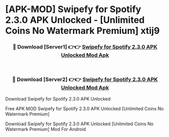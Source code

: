 # [APK-MOD] Swipefy for Spotify 2.3.0 APK Unlocked - [Unlimited Coins No Watermark Premium] xtij9



<div align="center">
<h3>🔴 Download [Server1] 👉👉 <a href="https://momento.my/?title=Swipefy_for_Spotify_2.3.0_APK_Unlocked">Swipefy for Spotify 2.3.0 APK Unlocked Mod Apk</a></h3><br>

<h3>🔴 Download [Server2] 👉👉 <a href="https://momento.my/?title=Swipefy_for_Spotify_2.3.0_APK_Unlocked">Swipefy for Spotify 2.3.0 APK Unlocked Mod Apk</a></h3>
</div>



Download Swipefy for Spotify 2.3.0 APK Unlocked 

Free APK MOD Swipefy for Spotify 2.3.0 APK Unlocked [Unlimited Coins No Watermark Premium]

Download Swipefy for Spotify 2.3.0 APK Unlocked [Unlimited Coins No Watermark Premium] Mod For Android
